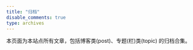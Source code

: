 ```yaml
---
title: "归档"
disable_comments: true
type: archives
---
```


本页面为本站点所有文章，包括博客类(post)、专题(栏)类(topic) 的归档合集。
